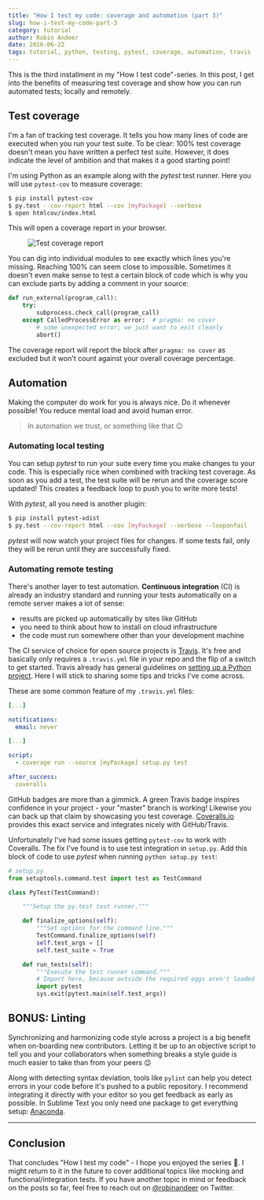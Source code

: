 ```yaml
---
title: "How I test my code: coverage and automation (part 3)"
slug: how-i-test-my-code-part-3
category: tutorial
author: Robin Andeer
date: 2016-06-22
tags: tutorial, python, testing, pytest, coverage, automation, travis
---
```


This is the third installment in my "How I test code"-series. In this post, I get into the benefits of measuring test coverage and show how you can run automated tests; locally and remotely.

## Test coverage

I'm a fan of tracking test coverage. It tells you how many lines of code are executed when you run your test suite. To be clear: 100% test coverage doesn't mean you have written a perfect test suite. However, it does indicate the level of ambition and that makes it a good starting point!

I'm using Python as an example along with the _pytest_ test runner. Here you will use `pytest-cov` to measure coverage:

```bash
$ pip install pytest-cov
$ py.test --cov-report html --cov [myPackage] --verbose
$ open htmlcov/index.html
```

This will open a coverage report in your browser.

<figure><img src="/static/testing/test-coverage.png" alt="Test coverage report"></figure>

You can dig into individual modules to see exactly which lines you're missing. Reaching 100% can seem close to impossible. Sometimes it doesn't even make sense to test a certain block of code which is why you can exclude parts by adding a comment in your source:

```python
def run_external(program_call):
	try:
        subprocess.check_call(program_call)
    except CalledProcessError as error:  # pragma: no cover
    	# some unexpected error; we just want to exit cleanly
        abort()
```

The coverage report will report the block after `pragma: no cover` as excluded but it won't count against your overall coverage percentage.

## Automation

Making the computer do work for you is always nice. Do it whenever possible! You reduce mental load and avoid human error.

> In automation we trust, or something like that 😉

### Automating local testing

You can setup _pytest_ to run your suite every time you make changes to your code. This is especially nice when combined with tracking test coverage. As soon as you add a test, the test suite will be rerun and the coverage score updated! This creates a feedback loop to push you to write more tests!

With _pytest_, all you need is another plugin:

```bash
$ pip install pytest-xdist
$ py.test --cov-report html --cov [myPackage] --verbose --looponfail
```

_pytest_ will now watch your project files for changes. If some tests fail, only they will be rerun until they are successfully fixed.

### Automating remote testing

There's another layer to test automation. **Continuous integration** (CI) is already an industry standard and running your tests automatically on a remote server makes a lot of sense:

- results are picked up automatically by sites like GitHub
- you need to think about how to install on cloud infrastructure
- the code must run somewhere other than your development machine

The CI service of choice for open source projects is [Travis][travis]. It's free and basically only requires a `.travis.yml` file in your repo and the flip of a switch to get started. Travis already has general guidelines on [setting up a Python project][travis-python]. Here I will stick to sharing some tips and tricks I've come across.

These are some common feature of my `.travis.yml` files:

```yaml
[...]

notifications:
  email: never

[...]

script:
  - coverage run --source [myPackage] setup.py test

after_success:
  coveralls
```

GitHub badges are more than a gimmick. A green Travis badge inspires confidence in your project - your "master" branch is working! Likewise you can back up that claim by showcasing you test coverage. [Coveralls.io][coveralls] provides this exact service and integrates nicely with GitHub/Travis.

Unfortunately I've had some issues getting `pytest-cov` to work with Coveralls. The fix I've found is to use test integration in `setup.py`. Add this block of code to use _pytest_ when running `python setup.py test`:

```python
# setup.py
from setuptools.command.test import test as TestCommand

class PyTest(TestCommand):

	"""Setup the py.test test runner."""

	def finalize_options(self):
		"""Set options for the command line."""
		TestCommand.finalize_options(self)
		self.test_args = []
		self.test_suite = True

	def run_tests(self):
		"""Execute the test runner command."""
		# Import here, because outside the required eggs aren't loaded yet
		import pytest
		sys.exit(pytest.main(self.test_args))

```

## BONUS: Linting
Synchronizing and harmonizing code style across a project is a big benefit when on-boarding new contributors. Letting it be up to an objective script to tell you and your collaborators when something breaks a style guide is much easier to take than from your peers :wink:

Along with detecting syntax deviation, tools like `pylint` can help you detect errors in your code before it's pushed to a public repository. I recommend integrating it directly with your editor so you get feedback as early as possible. In Sublime Text you only need one package to get everything setup: [Anaconda][anaconda].


----

## Conclusion

That concludes "How I test my code" - I hope you enjoyed the series 🙂. I might return to it in the future to cover additional topics like mocking and functional/integration tests. If you have another topic in mind or feedback on the posts so far, feel free to reach out on [@robinandeer][twitter] on Twitter.


[coveralls]: https://coveralls.io/
[anaconda]: http://damnwidget.github.io/anaconda/
[travis]: https://travis-ci.org/
[travis-python]: https://docs.travis-ci.com/user/languages/python
[twitter]: https://twitter.com/robinandeer
